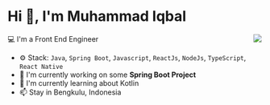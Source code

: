 <h1>Hi 👋, I'm Muhammad Iqbal</h1>

<img align="right" src="https://github-readme-stats.vercel.app/api?username=aldipee&show_icons=false">

💻 I'm a Front End Engineer 

- ⚙️ Stack: `Java`, `Spring Boot`, `Javascript`, `ReactJs`, `NodeJs`, `TypeScript`, `React Native`
- 🏢 I'm currently working on some **Spring Boot Project**
- 🌱 I'm currently learning about Kotlin
- 📫 Stay in Bengkulu, Indonesia


<!---
muhammadiqbalid83/muhammadiqbalid83 is a ✨ special ✨ repository because its `README.md` (this file) appears on your GitHub profile.
You can click the Preview link to take a look at your changes.
--->

